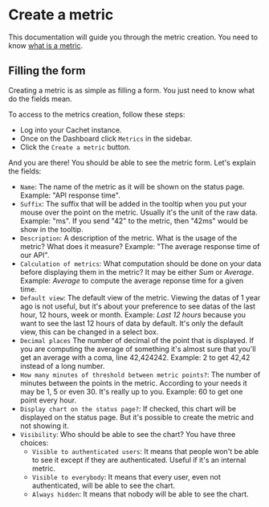 # Create a metric

This documentation will guide you through the metric creation.
You need to know [what is a metric][1].

## Filling the form

Creating a metric is as simple as filling a form. You just need to know what do
the fields mean.

To access to the metrics creation, follow these steps:

- Log into your Cachet instance.
- Once on the Dashboard click `Metrics` in the sidebar.
- Click the `Create a metric` button.

And you are there! You should be able to see the metric form.
Let's explain the fields:

- `Name`: The name of the metric as it will be shown on the status page.
  Example: "API response time".
- `Suffix`: The suffix that will be added in the tooltip when you put your mouse
  over the point on the metric. Usually it's the unit of the raw data. Example:
  "ms". If you send "42" to the metric, then "42ms" would be show in the
  tooltip.
- `Description`: A description of the metric. What is the usage of the metric?
  What does it measure? Example: "The average response time of our API".
- `Calculation of metrics`: What computation should be done on your data before
  displaying them in the metric? It may be either _Sum_ or _Average_. Example:
  _Average_ to compute the average reponse time for a given time.
- `Default view`: The default view of the metric. Viewing the datas of 1 year
  ago is not useful, but it's about your preference to see datas of the last
  hour, 12 hours, week or month. Example: _Last 12 hours_ because you want to
  see the last 12 hours of data by default. It's only the default view, this can
  be changed in a select box.
- `Decimal places` The number of decimal of the point that is displayed. If you
  are computing the average of something it's almost sure that you'll get an
  average with a coma, line 42,424242. Example: 2 to get 42,42 instead of a long
  number.
- `How many minutes of threshold between metric points?`: The number of minutes
  between the points in the metric. According to your needs it may be 1, 5 or
  even 30. It's really up to you. Example: 60 to get one point every hour.
- `Display chart on the status page?`: If checked, this chart will be displayed
  on the status page. But it's possible to create the metric and not showing it.
- `Visibility`: Who should be able to see the chart? You have three choices:
    - `Visible to authenticated users`: It means that people won't be able to
      see it except if they are authenticated. Useful if it's an internal metric.
    - `Visible to everybody`: It means that every user, even not authenticated,
      will be able to see the chart.
    - `Always hidden`: It means that nobody will be able to see the chart.



[1]: index.md
